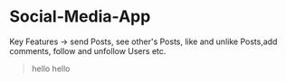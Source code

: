 # Social-Media-App
Key Features -> send Posts, see other's Posts, like and unlike Posts,add comments, follow and unfollow Users etc.
> hello
> hello